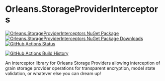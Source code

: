 # Orleans.StorageProviderInterceptors

[![Orleans.StorageProviderInterceptors NuGet Package](https://img.shields.io/nuget/v/Orleans.StorageProviderInterceptors.svg)](https://www.nuget.org/packages/Orleans.StorageProviderInterceptors/) [![Orleans.StorageProviderInterceptors NuGet Package Downloads](https://img.shields.io/nuget/dt/Orleans.StorageProviderInterceptors)](https://www.nuget.org/packages/Orleans.StorageProviderInterceptors) [![GitHub Actions Status](https://github.com/ElanHasson/Orleans.StorageProviderInterceptors/workflows/Build/badge.svg?branch=main)](https://github.com/ElanHasson/Orleans.StorageProviderInterceptors/actions)

[![GitHub Actions Build History](https://buildstats.info/github/chart/ElanHasson/Orleans.StorageProviderInterceptors?branch=main&includeBuildsFromPullRequest=false)](https://github.com/ElanHasson/Orleans.StorageProviderInterceptors/actions)


An interceptor library for Orleans Storage Providers allowing interception of grain storage provider operations for transparent encryption, model state validation, or whatever else you can dream up!
